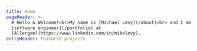 ```yaml
---
title: Home
pageHeader: >-
  # Hello & Welcome!<br>My name is [Michael Levy](/about)<br> and I am a
  [software engineer](/portfolio) at
  [Allergan](https://www.linkedin.com/in/mikelevy).
entryHeader: Featured projects
---
```


